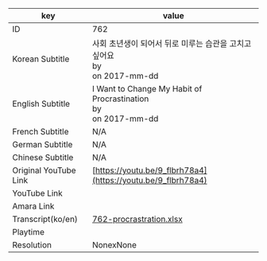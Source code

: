 |  key  |  value  |
|-------|---------|
| ID            | 762 |
| Korean Subtitle | 사회 초년생이 되어서 뒤로 미루는 습관을 고치고 싶어요<br>by <br>on 2017-mm-dd<br>|
| English Subtitle | I Want to Change My Habit of Procrastination<br>by <br>on 2017-mm-dd<br>|
| French Subtitle | N/A |
| German Subtitle | N/A |
| Chinese Subtitle | N/A |
| Original YouTube Link  | [https://youtu.be/9_flbrh78a4](https://youtu.be/9_flbrh78a4) |
| YouTube Link  |  |
| Amara Link    |  |
| Transcript(ko/en) | [762-procrastration.xlsx](https://github.com/jungtosociety/dharma-qna/raw/master/sub/762/762-procrastration.xlsx) |
| Playtime |  |
| Resolution | NonexNone|
